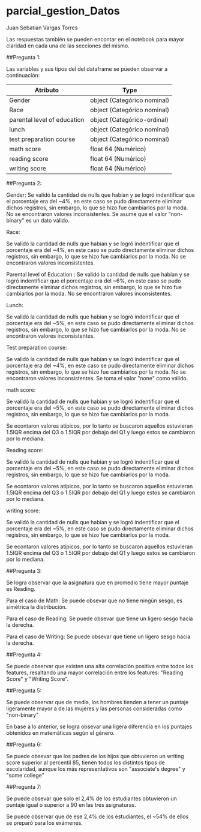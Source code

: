 # parcial_gestion_Datos


Juan Sebatian Vargas Torres

Las respuestas también se pueden encontar en el notebook para mayor claridad en cada una de las secciones del mismo.

##Pregunta 1:

Las variables y sus  tipos del del dataframe se pueden observar a continuación:


Atributo  |Type
-------------------|-------------------
 Gender         | object (Categórico nominal)
 Race         |  object (Categórico nominal)
 parental level of education         |  object (Categórico-ordinal)
 lunch         |  object (Categórico nominal)
 test preparation course          |  object (Categórico nominal)
 math score     |  float 64 (Numérico)
 reading score   |  float 64 (Numérico)
 writing score   |  float 64 (Numérico)
 
 
 
 
 ##Pregunta 2:
 
 
 Gender:
 Se validó la cantidad de nulls que habían y se logró indentificar que el porcentaje era del ~4%, en este caso se pudo directamente eliminar dichos registros, sin embargo, lo que se hizo fue cambiarlos por la moda. 
No se encontraron valores inconsistentes.
Se asume que el valor "non-binary" es un dato válido.

Race:

Se validó la cantidad de nulls que habían y se logró indentificar que el porcentaje era del ~4%, en este caso se pudo directamente eliminar dichos registros, sin embargo, lo que se hizo fue cambiarlos por la moda. 
No se encontraron valores inconsistentes.

Parental level of Education :
Se validó la cantidad de nulls que habían y se logró indentificar que el porcentaje era del ~6%, en este caso se pudo directamente eliminar dichos registros, sin embargo, lo que se hizo fue cambiarlos por la moda. 
No se encontraron valores inconsistentes.


Lunch:

Se validó la cantidad de nulls que habían y se logró indentificar que el porcentaje era del ~5%, en este caso se pudo directamente eliminar dichos registros, sin embargo, lo que se hizo fue cambiarlos por la moda. 
No se encontraron valores inconsistentes.



Test preparation course:

Se validó la cantidad de nulls que habían y se logró indentificar que el porcentaje era del ~4%, en este caso se pudo directamente eliminar dichos registros, sin embargo, lo que se hizo fue cambiarlos por la moda. 
No se encontraron valores inconsistentes.
Se toma el valor "none" como válido.


math score:

Se validó la cantidad de nulls que habían y se logró indentificar que el porcentaje era del ~5%, en este caso se pudo directamente eliminar dichos registros, sin embargo, lo que se hizo fue cambiarlos por la moda. 

Se econtaron valores atípicos, por lo tanto se buscaron aquellos estuvieran 1.5IQR encima del Q3 o 1.5IQR por debajo del Q1 y luego estos se cambiaron por lo mediana.


Reading score:

Se validó la cantidad de nulls que habían y se logró indentificar que el porcentaje era del ~5%, en este caso se pudo directamente eliminar dichos registros, sin embargo, lo que se hizo fue cambiarlos por la moda. 

Se econtaron valores atípicos, por lo tanto se buscaron aquellos estuvieran 1.5IQR encima del Q3 o 1.5IQR por debajo del Q1 y luego estos se cambiaron por lo mediana.


writing score:

Se validó la cantidad de nulls que habían y se logró indentificar que el porcentaje era del ~5%, en este caso se pudo directamente eliminar dichos registros, sin embargo, lo que se hizo fue cambiarlos por la moda. 

Se econtaron valores atípicos, por lo tanto se buscaron aquellos estuvieran 1.5IQR encima del Q3 o 1.5IQR por debajo del Q1 y luego estos se cambiaron por lo mediana.


 
 
##Pregunta 3:

Se logra observar que la asignatura que en promedio tiene mayor puntaje es Reading.

Para el caso de Math: Se puede obsevar que no tiene ningún sesgo, es simétrica la distribución.

Para el caso de Reading: Se puede obsevar que tiene un ligero sesgo hacia la derecha.

Para el caso de Writing: Se puede obsevar que tiene un ligero sesgo hacia la derecha.


##Pregunta 4:


Se puede observar que existen una alta correlación positiva entre todos los features, resaltando una mayor correlación entre los features: "Reading Score" y "Writing Score".




##Pregunta 5:


Se puede observar que de media, los hombres tienden a tener un puntaje ligeramente mayor a de las mujeres y las personas consideradas como "non-binary"

En base a lo anterior, se logra obsevar una ligera diferencia en los puntajes obtenidos en matemáticas según el género.




##Pregunta 6:


Se puede obsevar que los padres de los hijos que obtuvieron un writing score superior al percentil 85, tienen todos los distintos tipos de escolaridad, aunque los más representativos son "associate's degree" y "some college"



##Pregunta 7:


Se puede obsevar que solo el 2,4% de los estudiantes obtuvieron un puntaje igual o superior a 90 en las tres asignaturas.

Se puede observar que de ese 2,4% de los estudiantes, el ~54% de ellos se preparó para los exámenes.





